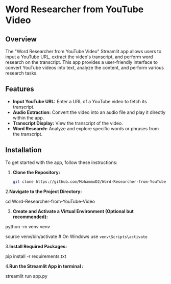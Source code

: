 # Word Researcher from YouTube Video

## Overview

The "Word Researcher from YouTube Video" Streamlit app allows users to input a YouTube URL, extract the video's transcript, and perform word research on the transcript. This app provides a user-friendly interface to convert YouTube videos into text, analyze the content, and perform various research tasks.

## Features

- **Input YouTube URL:** Enter a URL of a YouTube video to fetch its transcript.
- **Audio Extraction:** Convert the video into an audio file and play it directly within the app.
- **Transcript Display:** View the transcript of the video.
- **Word Research:** Analyze and explore specific words or phrases from the transcript.

## Installation

To get started with the app, follow these instructions:

1. **Clone the Repository:**

   ```bash
   git clone https://github.com/MohammoD2/Word-Researcher-from-YouTube-Video.git

2.**Navigate to the Project Directory:**
   
   cd Word-Researcher-from-YouTube-Video


3. **Create and Activate a Virtual Environment (Optional but recommended):**

  python -m venv venv

source venv/bin/activate  # On Windows use `venv\Scripts\activate`

3.**Install Required Packages:**

  pip install -r requirements.txt

4.**Run the Streamlit App in terminal :**

  streamlit run app.py

